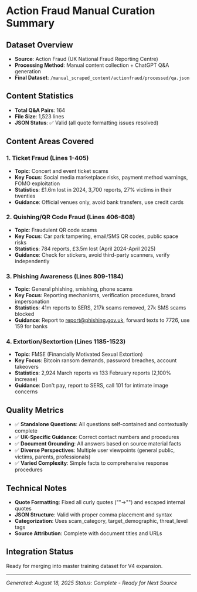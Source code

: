# Action Fraud Manual Curation Summary

## Dataset Overview
- **Source**: Action Fraud (UK National Fraud Reporting Centre)
- **Processing Method**: Manual content collection + ChatGPT Q&A generation
- **Final Dataset**: `/manual_scraped_content/actionfraud/processed/qa.json`

## Content Statistics
- **Total Q&A Pairs**: 164
- **File Size**: 1,523 lines
- **JSON Status**: ✅ Valid (all quote formatting issues resolved)

## Content Areas Covered

### 1. Ticket Fraud (Lines 1-405)
- **Topic**: Concert and event ticket scams
- **Key Focus**: Social media marketplace risks, payment method warnings, FOMO exploitation
- **Statistics**: £1.6m lost in 2024, 3,700 reports, 27% victims in their twenties
- **Guidance**: Official venues only, avoid bank transfers, use credit cards

### 2. Quishing/QR Code Fraud (Lines 406-808) 
- **Topic**: Fraudulent QR code scams
- **Key Focus**: Car park tampering, email/SMS QR codes, public space risks
- **Statistics**: 784 reports, £3.5m lost (April 2024-April 2025)
- **Guidance**: Check for stickers, avoid third-party scanners, verify independently

### 3. Phishing Awareness (Lines 809-1184)
- **Topic**: General phishing, smishing, phone scams
- **Key Focus**: Reporting mechanisms, verification procedures, brand impersonation
- **Statistics**: 41m reports to SERS, 217k scams removed, 27k SMS scams blocked
- **Guidance**: Report to report@phishing.gov.uk, forward texts to 7726, use 159 for banks

### 4. Extortion/Sextortion (Lines 1185-1523)
- **Topic**: FMSE (Financially Motivated Sexual Extortion)
- **Key Focus**: Bitcoin ransom demands, password breaches, account takeovers
- **Statistics**: 2,924 March reports vs 133 February reports (2,100% increase)
- **Guidance**: Don't pay, report to SERS, call 101 for intimate image concerns

## Quality Metrics
- ✅ **Standalone Questions**: All questions self-contained and contextually complete
- ✅ **UK-Specific Guidance**: Correct contact numbers and procedures
- ✅ **Document Grounding**: All answers based on source material facts
- ✅ **Diverse Perspectives**: Multiple user viewpoints (general public, victims, parents, professionals)
- ✅ **Varied Complexity**: Simple facts to comprehensive response procedures

## Technical Notes
- **Quote Formatting**: Fixed all curly quotes (""→"") and escaped internal quotes
- **JSON Structure**: Valid with proper comma placement and syntax
- **Categorization**: Uses scam_category, target_demographic, threat_level tags
- **Source Attribution**: Complete with document titles and URLs

## Integration Status
Ready for merging into master training dataset for V4 expansion.

---
*Generated: August 18, 2025*
*Status: Complete - Ready for Next Source*